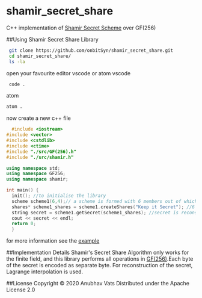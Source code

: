 # shamir_secret_share
C++ implementation of [Shamir Secret Scheme](https://medium.com/@apogiatzis/shamirs-secret-sharing-a-numeric-example-walkthrough-a59b288c34c4) over GF(256)

##Using Shamir Secret Share Library
 
 ```bash
  git clone https://github.com/onbitSyn/shamir_secret_share.git
  cd shamir_secret_share/
  ls -la
```
open your favourite editor vscode or atom
vscode
```bash
 code .
```
atom 
```bash
atom .
```
now create a new c++ file 
```c++
  #include <iostream>
#include <vector>
#include <cstdlib>
#include <ctime>
#include "./src/GF(256).h"
#include "./src/shamir.h"

using namespace std;
using namespace GF256;
using namespace shamir;

int main() {
  init(); //to initialise the library
  scheme scheme1(6,4);// a scheme is formed with 6 members out of which 4 will be used to reconstruct secret message
  shares* scheme1_shares = scheme1.createShares("Keep it Secret"); //6 shares are formed for secret "Keep it Secret".
  string secret = scheme1.getSecret(scheme1_shares); //secret is reconstructed from the shares
  cout << secret << endl;
  return 0;
  }
```
for more information see the [example](https://github.com/onbitSyn/shamir_secret_share/blob/master/example.cpp)

##Implementation Details
Shamir's Secret Share Algorithm only works for the finite field, and this library performs all operations in [GF(256)](http://www.cs.utsa.edu/~wagner/laws/FFM.html).Each byte
of the secret is encoded as separate byte.
For reconstruction of the secret, Lagrange interpolation is used.

##License
Copyright © 2020 Anubhav Vats
Distributed under the Apache License 2.0
